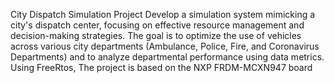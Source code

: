 City Dispatch Simulation Project
Develop a simulation system mimicking a city's dispatch center, focusing on effective
resource management and decision-making strategies. The goal is to optimize the
use of vehicles across various city departments (Ambulance, Police, Fire, and
Coronavirus Departments) and to analyze departmental performance using data
metrics.
Using FreeRtos, 
The project is based on the NXP FRDM-MCXN947 board
